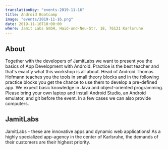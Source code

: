 ```yaml
---
translationKey: "events-2019-11-16"
title: Android Bootcamp
image: "events/2019-11-16.png"
date: 2019-11-16T10:00:00
where: Jamit Labs GmbH, Haid-und-Neu-Str. 18, 76131 Karlsruhe
---
```

## About

Together with the developers of JamitLabs we want to present you the basics of App Development with Android. Practice is the best teacher and that's exactly what this workshop is all about. Head of Android Thomas Hofmann teaches you the tools in small theory blocks and in the following practice blocks you get the chance to use them to develop a pre-defined app.
We expect basic knowledge in Java and object-oriented programming. Please bring your own laptop and install Android Studio, an Android emulator, and git before the event. In a few cases we can also provide computers.

## JamitLabs

JamitLabs - these are innovative apps and dynamic web applications! As a highly specialized app-agency in the center of Karlsruhe, the demands of their customers are their highest priority.
